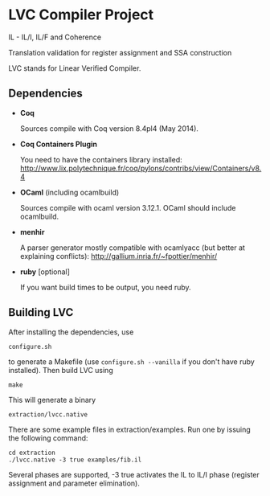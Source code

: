 # LVC Compiler Project
IL - IL/I, IL/F and Coherence

Translation validation for register assignment and SSA construction

LVC stands for Linear Verified Compiler.

## Dependencies

- **Coq**

    Sources compile with Coq version 8.4pl4 (May 2014).

- **Coq Containers Plugin**

    You need to have the containers library installed:
		http://www.lix.polytechnique.fr/coq/pylons/contribs/view/Containers/v8.4

- **OCaml** (including ocamlbuild)

    Sources compile with ocaml version 3.12.1. OCaml should include ocamlbuild.

- **menhir**

    A parser generator mostly compatible with ocamlyacc (but better at explaining conflicts):
    http://gallium.inria.fr/~fpottier/menhir/

- **ruby** [optional]

    If you want build times to be output, you need ruby.

## Building LVC

After installing the dependencies, use

	configure.sh

to generate a Makefile (use `configure.sh --vanilla` if you don't have ruby installed). Then build LVC using

	make

This will generate a binary

	extraction/lvcc.native

There are some example files in extraction/examples. Run one by issuing the following command:

	cd extraction
	./lvcc.native -3 true examples/fib.il

Several phases are supported, -3 true activates the IL to IL/I phase (register assignment and parameter elimination).
